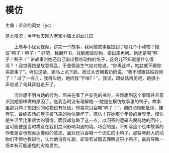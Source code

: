 # 模仿

主角：弟弟的闺女（yc）

基本情况：今年秋天刚入老家小镇上的幼儿园

&emsp;&emsp;上周与小侄女视频，讲完一个故事，我问她故事里提到了哪几个小动物？她说“鸭子！鸭子！” 好吧，我翻开书，找到那些动物，指出来再问。她还是喊“鸭子！鸭子！” 讲故事时她还自己说出那些动物的名子，这会儿不知道是什么情况？！我觉得她是故意捣乱，于是假装生气地对她说，“你再这样，姑姑就不跟你讲故事了”。听见这话，她马上沉下脸，扭过头去朝着奶奶说，“我不想跟姑姑视频了！” 过了一会儿，我再叫她，她问我“干啥?！”。我说，跟姑姑再见吧，她很小声地说了句拜拜就走开了。

&emsp;&emsp;当时想不明白她的行为，后来在看了卢安克的书时，突然想到这个事情并且意识到她那样做的原因了。是我当时没有理解她---她是在模仿故事里的鸭子。故事里那只鸭子想跟别的动物说有危险，却每次只会喊“鸭子！”，别的动物都批评、嫌弃它，最终农场的屋子被飞来的物体砸坏了。模仿！在她那个年龄的世界里，模仿是生活里比重很大的事情，而我却忽略了这一点，以问答的逻辑去期待她的回应，这可能便是当时横亘在我们之间影响沟通的墙。巧合的是，不知写这个绘本故事的作者是否也想表达类似的意思，面对还只会喊一个词汇的小鸭子，那些年龄大的动物们不停地教训他，认为他没有礼貌，却没有试图去理解这只小鸭子，最后导致一场本有可能避免的灾难发生。

